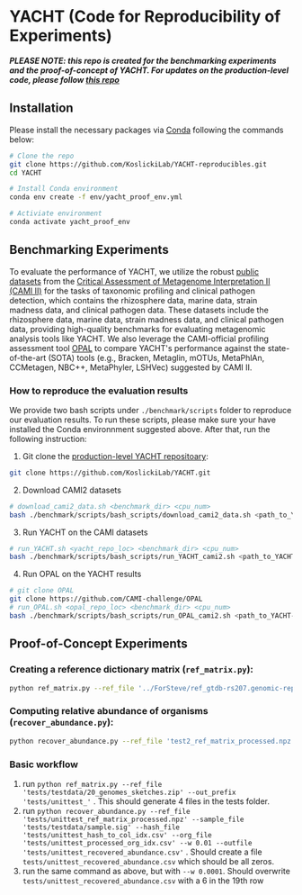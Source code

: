 # YACHT (Code for Reproducibility of Experiments)

**_PLEASE NOTE: this repo is created for the benchmarking experiments and the proof-of-concept of YACHT. For updates on the production-level code, please follow [this repo](https://github.com/KoslickiLab/YACHT/)_**

## Installation
Please install the necessary packages via [Conda](https://conda.io/projects/conda/en/latest/user-guide/install/index.html) following the commands below:

```bash
# Clone the repo
git clone https://github.com/KoslickiLab/YACHT-reproducibles.git
cd YACHT

# Install Conda environment
conda env create -f env/yacht_proof_env.yml

# Activiate environment
conda activate yacht_proof_env
```

## Benchmarking Experiments

To evaluate the performance of YACHT, we utilize the robust [public datasets](https://data.cami-challenge.org/participate) from the [Critical Assessment of Metagenome Interpretation II (CAMI II)](https://www.nature.com/articles/s41592-022-01431-4) for the tasks of taxonomic profiling and clinical pathogen detection, which contains the rhizosphere data, marine data, strain madness data, and clinical pathogen data. These datasets include the rhizosphere data, marine data, strain madness data, and clinical pathogen data, providing high-quality benchmarks for evaluating metagenomic analysis tools like YACHT. We also leverage the CAMI-official profiling assessment tool [OPAL](https://github.com/CAMI-challenge/OPAL/tree/master) to compare YACHT's performance against the state-of-the-art (SOTA) tools (e.g., Bracken, Metaglin, mOTUs, MetaPhlAn, CCMetagen, NBC++, MetaPhyler, LSHVec) suggested by CAMI II. 

### How to reproduce the evaluation results
We provide two bash scripts under `./benchmark/scripts` folder to reproduce our evaluation results. To run these scripts, please make sure your have installed the Conda environnment suggested above. After that, run the following instruction:
1. Git clone the [production-level YACHT repositoary](https://github.com/KoslickiLab/YACHT):
```bash
git clone https://github.com/KoslickiLab/YACHT.git
```

2. Download CAMI2 datasets 
```bash
# download_cami2_data.sh <benchmark_dir> <cpu_num>
bash ./benchmark/scripts/bash_scripts/download_cami2_data.sh <path_to_YACHT-reproducibles> 50
```

3. Run YACHT on the CAMI datasets
```bash
# run_YACHT.sh <yacht_repo_loc> <benchmark_dir> <cpu_num>
bash ./benchmark/scripts/bash_scripts/run_YACHT_cami2.sh <path_to_YACHT-reproducibles> 20
```

4. Run OPAL on the YACHT results
```bash
# git clone OPAL 
git clone https://github.com/CAMI-challenge/OPAL
# run_OPAL.sh <opal_repo_loc> <benchmark_dir> <cpu_num>
bash ./benchmark/scripts/bash_scripts/run_OPAL_cami2.sh <path_to_YACHT-reproducibles> 20
```

## Proof-of-Concept Experiments

### Creating a reference dictionary matrix (`ref_matrix.py`):
```bash 
python ref_matrix.py --ref_file '../ForSteve/ref_gtdb-rs207.genomic-reps.dna.k31.zip' --out_prefix 'test2_' --N 20
```

### Computing relative abundance of organisms (`recover_abundance.py`):
```bash
python recover_abundance.py --ref_file 'test2_ref_matrix_processed.npz' --sample_file '../ForSteve/sample.sig' --hash_file 'test2_hash_to_col_idx.csv' --org_file 'test2_processed_org_idx.csv' --w 0.01 --outfile 'test2_recovered_abundance.csv'
```

### Basic workflow
1. run ```python ref_matrix.py --ref_file 'tests/testdata/20_genomes_sketches.zip' --out_prefix 'tests/unittest_'``` . This 
should generate 4 files in the tests folder.
2. run ```python recover_abundance.py --ref_file 'tests/unittest_ref_matrix_processed.npz' --sample_file 
   'tests/testdata/sample.sig' --hash_file 'tests/unittest_hash_to_col_idx.csv' --org_file 'tests/unittest_processed_org_idx.csv' --w 0.01 --outfile 'tests/unittest_recovered_abundance.csv'``` . Should create a file `tests/unittest_recovered_abundance.csv` which should be all zeros.
3. run the same command as above, but with `--w 0.0001`. Should overwrite `tests/unittest_recovered_abundance.csv` with a 
   6 in the 19th row
